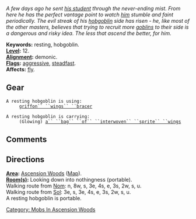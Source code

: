 *A few days ago he sent [his student](Blind_Goblin "wikilink") through
the never-ending mist. From here he has the perfect vantage point to
watch [him](Blind_Goblin "wikilink") stumble and faint periodically. The
evil streak of his [hobgoblin](Hobgoblins "wikilink") side has risen -
he, like most of the other masters, believes that trying to recruit more
[goblins](Goblins "wikilink") to their side is a dangerous and risky
idea. The less that ascend the better, for him.*

**Keywords:** resting, hobgoblin.  
**[Level](Level "wikilink"):** 12.  
**[Alignment](Alignment "wikilink"):** demonic.  
**[Flags](:Category:_Mob_Types "wikilink"):**
[aggressive](Aggressive_Mobs "wikilink"),
[steadfast](Sentinel_Mobs "wikilink").  
**Affects:** [fly](Fly "wikilink").  

## Gear

`A resting hobgoblin is using:`  
<worn on wrist>`     `[`griffon`` ``wings`` ``bracer`](Griffon_Wings_Bracer "wikilink")

`A resting hobgoblin is carrying:`  
`     (Glowing) `[`a`` ``bag`` ``of`` ``interwoven`` ``sprite`` ``wings`](Bag_Of_Interwoven_Sprite_Wings "wikilink")

## Comments

## Directions

**[Area](:Category:_Areas "wikilink"):** [Ascension
Woods](:Category:_Ascension_Woods "wikilink")
([Map](Ascension_Woods_Map "wikilink")).  
**[Room(s)](:Category:_Rooms "wikilink"):** Looking down into
nothingness (portable).  
Walking route from [Nom](Nom "wikilink"): n, 8w, s, 3e, 4s, e, 3s, 2w,
s, u.  
Walking route from [Sol](Sol "wikilink"): 3e, s, 3e, 4s, e, 3s, 2w, s,
u.  
A resting hobgoblin is portable.  

[Category: Mobs In Ascension
Woods](Category:_Mobs_In_Ascension_Woods "wikilink")
